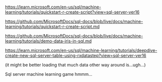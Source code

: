 https://learn.microsoft.com/en-us/sql/machine-learning/tutorials/quickstart-r-create-script?view=sql-server-ver16

https://github.com/MicrosoftDocs/sql-docs/blob/live/docs/machine-learning/tutorials/quickstart-r-create-script.md

https://github.com/MicrosoftDocs/sql-docs/blob/live/docs/machine-learning/tutorials/demo-data-iris-in-sql.md

https://learn.microsoft.com/en-us/sql/machine-learning/tutorials/deepdive-create-new-sql-server-table-using-rxdatastep?view=sql-server-ver16


(it might be better loading that much data other way around is...ugh...)

Sql server machine learning game hmmm...
